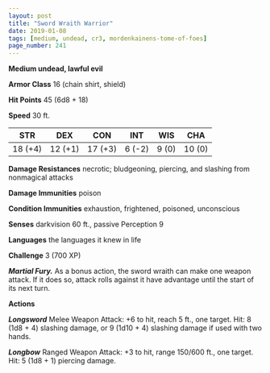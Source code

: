 ```yaml
---
layout: post
title: "Sword Wraith Warrior"
date: 2019-01-08
tags: [medium, undead, cr3, mordenkainens-tome-of-foes]
page_number: 241
---
```


**Medium undead, lawful evil**

**Armor Class** 16 (chain shirt, shield)

**Hit Points** 45  (6d8 + 18)

**Speed** 30 ft.

|   STR   |   DEX   |   CON   |   INT   |   WIS   |   CHA   |
|:-------:|:-------:|:-------:|:-------:|:-------:|:-------:|
| 18 (+4) | 12 (+1) | 17 (+3) | 6 (-2) | 9 (0) | 10 (0) |

**Damage Resistances** necrotic; bludgeoning, piercing, and slashing from nonmagical attacks

**Damage Immunities** poison

**Condition Immunities** exhaustion, frightened, poisoned, unconscious

**Senses** darkvision 60 ft., passive Perception 9

**Languages** the languages it knew in life

**Challenge** 3 (700 XP)

***Martial Fury.*** As a bonus action, the sword wraith can make one weapon attack. If it does so, attack rolls against it have advantage until the start of its next turn.

**Actions**

***Longsword*** Melee Weapon Attack: +6 to hit, reach 5 ft., one target. Hit: 8 (1d8 + 4) slashing damage, or 9 (1d10 + 4) slashing damage if used with two hands.

***Longbow*** Ranged Weapon Attack: +3 to hit, range 150/600 ft., one target. Hit: 5 (1d8 + 1) piercing damage.